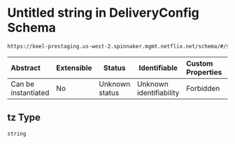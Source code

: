 # Untitled string in DeliveryConfig Schema

```txt
https://keel-prestaging.us-west-2.spinnaker.mgmt.netflix.net/schema/#/$defs/TimeWindowConstraint/properties/tz
```




| Abstract            | Extensible | Status         | Identifiable            | Custom Properties | Additional Properties | Access Restrictions | Defined In                                                    |
| :------------------ | ---------- | -------------- | ----------------------- | :---------------- | --------------------- | ------------------- | ------------------------------------------------------------- |
| Can be instantiated | No         | Unknown status | Unknown identifiability | Forbidden         | Allowed               | none                | [keel.schema.json\*](keel.schema.json "open original schema") |

## tz Type

`string`
